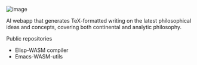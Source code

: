 

![image](https://user-images.githubusercontent.com/106809422/213858963-45eeb68a-5b52-4042-8d47-0f73d884414c.png) 


AI webapp that generates TeX-formatted writing on the latest philosophical ideas and concepts, covering both continental and analytic philosophy.

Public repositories 
* Elisp-WASM compiler
* Emacs-WASM-utils

